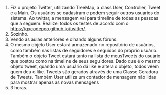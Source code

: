 1. Fiz o projeto Twitter, utilizando TreeMap, a class User, Controller, Tweet e a Main. Os usuários se cadastram e podem seguir outros usuários do sistema. Ao twittar, a mensagem vai para timeline de todas as pessoas que a seguem. Realizei todos os testes de acordo com o https://qxcodepoo.github.io/twitter/.
2. Sozinho.
3. Vendo as aulas anteriores e olhando alguns fóruns.
4. O mesmo objeto User estará armazenado no repositório de usuários, como também nas listas de seguidores e seguidos do próprio usuário. Também o objeto Tweet estará tanto na lista de meusTweets do usuário que postou como na timeline de seus seguidores. Dado que é o mesmo objeto tweet, quando uma usuário dá like e altera o objeto, todos vêem quem deu o like. Tweets são gerados através de uma Classe Geradora de Tweets. Também User utiliza um contador de mensagem não lidas para mostrar apenas as novas mensagens
5. 3 horas.